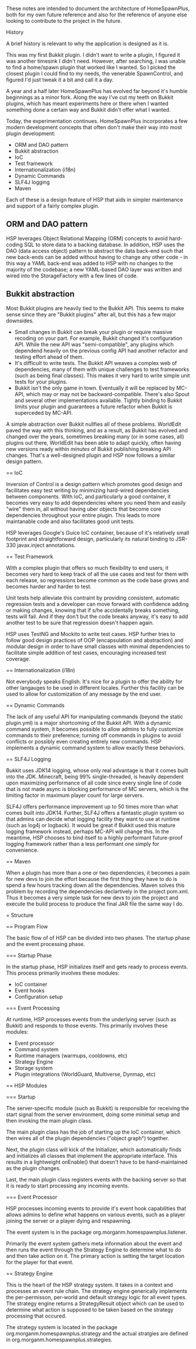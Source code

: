 These notes are intended to document the architecture of HomeSpawnPlus, both for my own future
reference and also for the reference of anyone else looking to contribute to the project
in the future.

History

A brief history is relevant to why the application is designed as it is.

This was my first Bukkit plugin. I didn't want to write a plugin, I figured it was another
timesink I didn't need. However, after searching, I was unable to find a home/spawn plugin
that worked like I wanted. So I picked the closest plugin I could find to my needs, the
venerable SpawnControl, and figured I'd just tweak it a bit and call it a day.

A year and a half later HomeSpawnPlus has evolved far beyond it's humble beginnings as a
minor fork. Along the way I've cut my teeth on Bukkit plugins, which has meant experiments
here or there when I wanted something done a certain way and Bukkit didn't offer what I
wanted.

Today, the experimentation continues. HomeSpawnPlus incorporates a few modern development
concepts that often don't make their way into most plugin development:

* ORM and DAO pattern
* Bukkit abstraction
* IoC
* Test framework
* Internationalization (i18n)
* Dynamic Commands
* SLF4J logging
* Maven

Each of these is a design feature of HSP that aids in simpler maintenance and support of
a fairly complex plugin.

## ORM and DAO pattern

HSP leverages Object Relational Mapping (ORM) concepts to avoid hard-coding SQL to store
data to a backing database. In addition, HSP uses the DAO (data access object) pattern to
abstract the data back-end such that new back-ends can be added without having to change
any other code - in this way a YAML back-end was added to HSP with no changes to the
majority of the codebase; a new YAML-based DAO layer was written and wired into the
StorageFactory with a few lines of code.

## Bukkit abstraction

Most Bukkit plugins are heavily tied to the Bukkit API. This seems to make sense since
they are "Bukkit plugins" after all, but this has a few major downsides.

* Small changes in Bukkit can break your plugin or require massive recoding on your part.
For example, Bukkit changed it's configuration API. While the new API was "semi-compatible",
any plugins which dependend heavily on the previous config API had another refactor and
testing effort ahead of them. 
* It's difficult to write tests. The Bukkit API weaves a complex web of dependencies,
many of them with unique challenges to test frameworks (such as being final classes). This
makes it very hard to write simple unit tests for your plugins.
* Bukkit isn't the only game in town. Eventually it will be replaced by MC-API, which may
or may not be backward-compatible. There's also Spout and several other implementations
available. Tightly binding to Bukkit limits your plugin and guarantees a future refactor
when Bukkit is superceded by MC-API.

A simple abstraction over Bukkit nullfies all of these problems. WorldEdit paved the way
with this thinking, and as a result, as Bukkit has evolved and changed over the years,
sometimes breaking many (or in some cases, all) plugins out there, WorldEdit has been
able to adapt quickly, often having new versions ready within *minutes* of Bukkit
publishing breaking API changes. That's a well-designed plugin and HSP now follows a
similar design pattern.

== IoC

Inversion of Control is a design pattern which promotes good design and facilitates easy
test writing by minimizing hard-wired dependencies between components. With IoC, and
particularly a good container, it becomes very easy to add dependencies where you need
them and easily "wire" them in, all without having uber objects that become core
dependencies throughout your entire plugin. This leads to more maintanable code and
also facilitates good unit tests.

HSP leverages Google's Guice IoC container, because of it's relatively small footprint
and straightforward design, particularly its natural binding to JSR-330 javax.inject
annotations.

== Test Framework

With a complex plugin that offers so much flexibility to end users, it becomes very hard
to keep track of all the use cases and test for them with each release, so regressions
become common as the code base grows and becomes harder and harder to test.

Unit tests help alleviate this contraint by providing consistent, automatic regression
tests and a developer can move forward with confidence adding or making changes, knowing
that if s/he accidentally breaks something, tests will fail. And if they don't but the
code breaks anyway, it's easy to add another test to be sure that regression doesn't
happen again.

HSP uses TestNG and Mockito to write test cases. HSP further tries to follow good
design practices of OOP (encapsulation and abstraction) and modular design in order
to have small classes with minimal dependencies to facilitate simple addition of
test cases, encouraging increased test coverage.

== Internationalization (i18n)

Not everybody speaks English. It's nice for a plugin to offer the ability for other
langauges to be used in different locales. Further this facility can be used to allow
for customization of any message by the end user.

== Dynamic Commands

The lack of any useful API for manipulating commands (beyond the static plugin.yml)
is a major shortcoming of the Bukkit API. With a dynamic command system, it becomes
possible to allow admins to fully customize commands to their preference; turning
off commands in plugins to avoid conflicts or possibly even creating entirely new
commands. HSP implements a dynamic command system to allow exactly these behaviors.

== SLF4J Logging

Bukkit uses JDK14 logging, whose only real advantage is that it comes built into
the JDK. Minecraft, being 99% single-threaded, is heavily dependent upon maximizing
performance of all code since every single line of code that is not made async is
blocking performance of MC servers, which is the limiting factor in maximum player
count for large servers.

SLF4J offers performance improvement up to 50 times more than what comes built into
JDK14. Further, SLF4J offers a fantastic plugin system so that admins can decide
what logging facility they want to use at runtime (such as log4j or logback). It
would be great if Bukkit used this mature logging framework instead, perhaps MC-API
will change this. In the meantime, HSP chooses to bind itself to a highly
performant future-proof logging framework rather than a less performant one simply
for convenience.

== Maven

When a plugin has more than a one or two dependencies, it becomes a pain for new devs
to join the effort because the first thing they have to do is spend a few hours tracking
down all the dependencies. Maven solves this problem by recording the dependencies
declartively in the project pom.xml. Thus it becomes a very simple task for new devs
to join the project and execute the build process to produce the final JAR file the
same way I do.

= Structure

== Program Flow

The basic flow of of HSP can be divided into two phases. The startup phase and the
event processing phase.

=== Startup Phase

In the startup phase, HSP initializes itself and gets ready to process events. This
process primarily involves these modules:

* IoC container
* Event hooks
* Configuration setup

=== Event Processing

At runtime, HSP processes events from the underlying server (such as Bukkit) and
responds to those events. This primarily involves these modules:

* Event processor
* Command system
* Runtime managers (warmups, cooldowns, etc)
* Strategy Engine
* Storage system
* Plugin integrations (WorldGuard, Multiverse, Dynmap, etc)

== HSP Modules

=== Startup

The server-specific module (such as Bukkit) is responsible for receiving the start
signal from the server environment, doing some minimal setup and then invoking the
main plugin class.

The main plugin class has the job of starting up the IoC container, which then
wires all of the plugin dependencies ("object graph") together.

Next, the plugin class will kick of the Initializer, which automatically finds and
initializes all classes that implement the appropriate interface. This results in
a lightweight onEnable() that doesn't have to be hand-maintained as the plugin changes.

Last, the main plugin class registers events with the backing server so that it
is ready to start processing any incoming events.

=== Event Processor

HSP processes incoming events to provide it's event hook capabilities that allows admins
to define what happens on various events, such as a player joining the server or a player
dying and respawning.

The event system is in the package org.morganm.homespawnplus.listener.

Primarily the event system gathers meta information about the event and then runs the
event through the Strategy Engine to determine what to do and then take action on it.
The primary action is setting the target location for the player for that event.

== Strategy Engine

This is the heart of the HSP strategy system. It takes in a context and processes an
event rule chain. The strategy engine generically implements the per-permisson,
per-world and default strategy logic for all event types. The strategy engine returns
a StrategyResult object which can be used to determine what action is supposed to be
taken based on the strategy processing that occured.

The strategy system is located in the package org.morganm.homespawnplus.strategy and
the actual stratgies are defined in org.morganm.homespawnplus.strategies.
